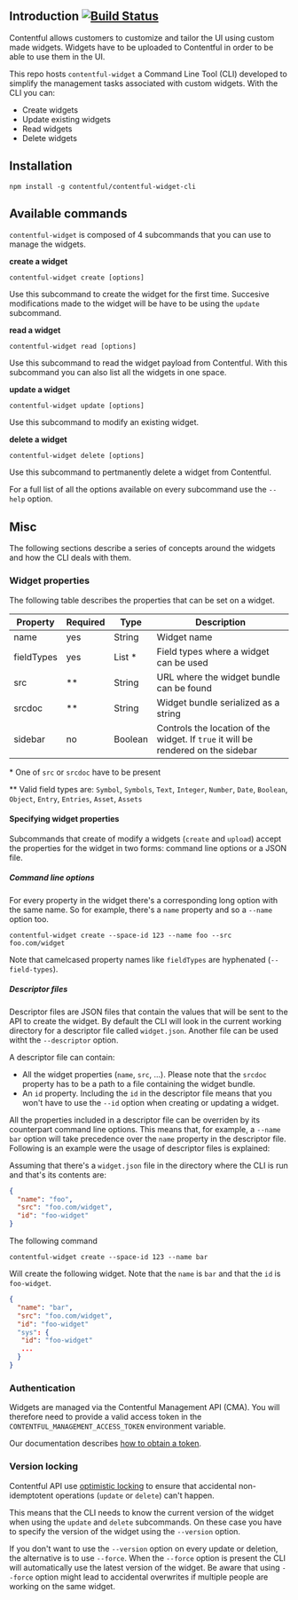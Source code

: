 ## Introduction [![Build Status](https://travis-ci.com/contentful/contentful-widget-cli.svg?token=GuTGqA8WbzXbprUpRd2Y&branch=master)](https://travis-ci.com/contentful/contentful-widget-cli)
Contentful allows customers to customize and tailor the UI using custom made widgets. Widgets have to be uploaded to Contentful in order to be able to use them in the UI.

This repo hosts `contentful-widget` a Command Line Tool (CLI) developed to simplify the management tasks associated with custom widgets. With the CLI you can:

- Create widgets
- Update existing widgets
- Read widgets
- Delete widgets

## Installation

```
npm install -g contentful/contentful-widget-cli
```


## Available commands

`contentful-widget` is composed of 4 subcommands that you can use to manage the widgets.

**create a widget**

```
contentful-widget create [options]
```
Use this subcommand to create the widget for the first time. Succesive modifications made to the widget will be have to be using the `update` subcommand.

**read a widget**

```
contentful-widget read [options]
```
Use this subcommand to read the widget payload from Contentful. With this subcommand you can also list all the widgets in one space.

**update a widget**

```
contentful-widget update [options]
```
Use this subcommand to modify an existing widget.
 
**delete a widget**

```
contentful-widget delete [options]
```

Use this subcommand to pertmanently delete a widget from Contentful.

For a full list of all the options available on every subcommand use the `--help` option.

## Misc

The following sections describe a series of concepts around the widgets and how the CLI deals with them.

### Widget properties

The following table describes the properties that can be set on a widget.

Property | Required| Type | Description
---------|---------|------|------------
name | yes | String | Widget name
fieldTypes | yes | List * | Field types where a widget can be used
src | ** | String | URL where the widget bundle can be found
srcdoc | ** | String | Widget bundle serialized as a string
sidebar | no | Boolean | Controls the location of the widget. If `true` it will be rendered on the sidebar

\* One of `src` or `srcdoc` have to be present

\** Valid field types are: `Symbol`, `Symbols`, `Text`, `Integer`, `Number`, `Date`, `Boolean`, `Object`, `Entry`, `Entries`, `Asset`, `Assets`

#### Specifying widget properties

Subcommands that create of modify a widgets (`create` and `upload`) accept the properties for the widget in two forms: command line options or a JSON file.

##### Command line options

For every property in the widget there's a corresponding long option with the same name. So for example, there's a `name` property and so a `--name` option too.

```
contentful-widget create --space-id 123 --name foo --src foo.com/widget
```
Note that camelcased property names like `fieldTypes` are hyphenated (`--field-types`).

##### Descriptor files

Descriptor files are JSON files that contain the values that will be sent to the API to create the widget. By default the CLI will look in the current working directory for a descriptor file called `widget.json`. Another file can be used witht the `--descriptor` option.

A descriptor file can contain:

- All the widget properties (`name`, `src`, ...). Please note that the `srcdoc` property has to be a path to a file containing the widget bundle.
- An `id` property. Including the `id` in the descriptor file means that you won't have to use the `--id` option when creating or updating a widget.

All the properties included in a descriptor file can be overriden by its counterpart command line options. This means that, for example, a `--name bar` option will take precedence over the `name` property in the descriptor file. Following is an example were the usage of descriptor files is explained:

Assuming that there's a `widget.json` file in the directory where the CLI is run and that's its contents are:

```json
{
  "name": "foo",
  "src": "foo.com/widget",
  "id": "foo-widget"
}
```

The following command

```
contentful-widget create --space-id 123 --name bar
```

Will create the following widget. Note that the `name` is `bar` and that the `id` is `foo-widget`.

```json
{
  "name": "bar",
  "src": "foo.com/widget",
  "id": "foo-widget"
  "sys": {
   "id": "foo-widget"
   ...
  }
}
```


### Authentication

Widgets are managed via the Contentful Management API (CMA).
You will therefore need to provide a valid access token in the
`CONTENTFUL_MANAGEMENT_ACCESS_TOKEN` environment variable.

Our documentation describes [how to obtain a token](https://www.contentful.com/developers/docs/references/authentication/#getting-an-oauth-token).


### Version locking

Contentful API use [optimistic locking](https://www.contentful.com/developers/docs/references/content-management-api/#/introduction/updating-and-version-locking) to ensure that accidental non-idemptotent operations (`update` or `delete`) can't happen.

This means that the CLI  needs to know the current version of the widget when using the `update` and `delete` subcommands. On these case you have to specify the version of the widget using the `--version` option.

If you don't want to use the `--version` option on every update or deletion, the alternative is to use `--force`. When the `--force` option is present the CLI will automatically use the latest version of the widget. Be aware that using `--force` option might lead to accidental overwrites if multiple people are working on the same widget.

